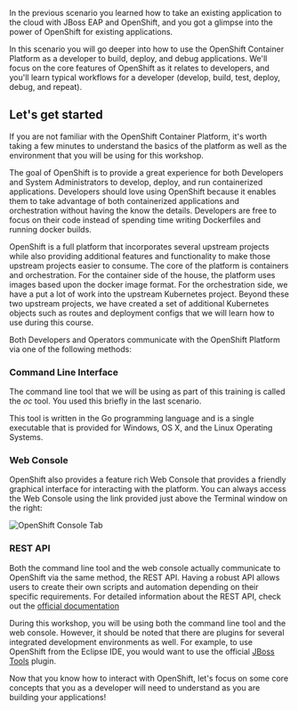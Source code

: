 In the previous scenario you learned how to take an existing application to the cloud with JBoss EAP and OpenShift,
and you got a glimpse into the power of OpenShift for existing applications.

In this scenario you will go deeper into how to use the OpenShift Container Platform as a developer to build,
deploy, and debug applications. We'll focus on the core features of OpenShift as it relates to developers, and
you'll learn typical workflows for a developer (develop, build, test, deploy, debug, and repeat).

## Let's get started

If you are not familiar with the OpenShift Container Platform, it's worth taking a few minutes to understand
the basics of the platform as well as the environment that you will be using for this workshop.

The goal of OpenShift is to provide a great experience for both Developers and System Administrators to
develop, deploy, and run containerized applications.  Developers should love using OpenShift because it
enables them to take advantage of both containerized applications and orchestration without having the
know the details.  Developers are free to focus on their code instead of spending time writing Dockerfiles
and running docker builds.

OpenShift is a full platform that incorporates several upstream projects while also providing additional
features and functionality to make those upstream projects easier to consume.  The core of the platform is
containers and orchestration.  For the container side of the house, the platform uses images based upon
the docker image format.  For the orchestration side, we have a put a lot of work into the upstream
Kubernetes project.  Beyond these two upstream projects, we have created a set of additional Kubernetes
objects such as routes and deployment configs that we will learn how to use during this course.

Both Developers and Operators communicate with the OpenShift Platform via one of the following methods:

### Command Line Interface

The command line tool that we will be using as part of this training is called the *oc* tool. You used this briefly
in the last scenario.

This tool is written in the Go programming language and is a single executable that is provided for
Windows, OS X, and the Linux Operating Systems.

### Web Console

OpenShift also provides a feature rich Web Console that provides a friendly graphical interface for
interacting with the platform. You can always access the Web Console using the link provided just above
the Terminal window on the right:

![OpenShift Console Tab](/redhat-middleware-workshops/assets/developer-intro/openshift-console-tab.png)

### REST API

Both the command line tool and the web console actually communicate to OpenShift via the same method,
the REST API.  Having a robust API allows users to create their own scripts and automation depending on
their specific requirements.  For detailed information about the REST API, check out the [official documentation](https://docs.openshift.org/latest/rest_api/index.html)

During this workshop, you will be using both the command line tool and the web console.  However, it
should be noted that there are plugins for several integrated development environments as well.
For example, to use OpenShift from the Eclipse IDE, you would want to use the official [JBoss Tools](https://tools.jboss.org/features/openshift.html) plugin.

Now that you know how to interact with OpenShift, let's focus on some core concepts that you as a developer
will need to understand as you are building your applications!